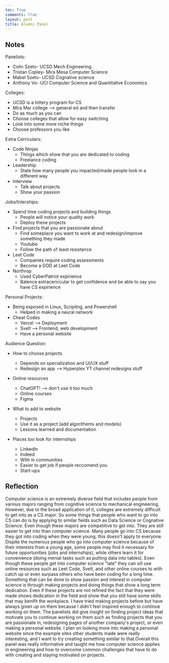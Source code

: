 ```yaml
---
toc: True
comments: True
layout: post
title: Alumni Panel
---
```


## Notes

Panelists:

- Colin Szeto- UCSD Mech Engineering
- Tristan Copley- Mira Mesa Computer Science
- Mabel Szeto- UCSD Cognative science
- Anthony Vo- UCI Computer Science and Quantitative Economics

Colleges:

- UCSD is a lottery program for CS
- Mira Mar college --> general ed and then transfer
- Do as much as you can
- Choose colleges that allow for easy switching
- Look into some more niche things
- Choose professors you like

Extra Cerriculars:

- Code Ninjas
  - Things which show that you are dedicated to coding
  - Freelance coding
- Leadership
  - State how many people you impacted/made people look in a different way
- Interview
  - Talk about projects
  - Show your passion

Jobs/Interships:

- Spend time coding projects and building things
  - People will notice your quality work
  - Deploy these projects
- Find projects that you are passionate about
  - Find someplace you want to work at and redesign/improve something they made
  - Youtube
  - Follow the path of least resistance
- Leet Code
  - Companies require coding assessments
  - Become a GOD at Leet Code
- Northrop
  - Used CyberPatriot expirience
  - Balence extracericcular to get confidence and be able to say you have CS expirience

Personal Projects:

- Being exposed in Linux, Scripitng, and Powershell
  - Helped in making a neural network
- Cheat Codes
  - Vercel --> Deployment
  - Svelt --> Frontend, web development
  - Have a personal website

Audience Question:

- How to choose projects
  - Depends on specialization and UI/UX stuff
  - Redesign an app --> Hyperplex YT channel redesigns stuff

- Online resources
  - ChatGPT! --> don't use it too much
  - Online courses
  - Figma

- What to add to website
  - Projects
  - Use it as a project (add algorithems and models)
  - Lessons learned and documentation

- Places too look for internships
  - LinkedIn
  - Indeed
  - With in communities
  - Easier to get job if people reccomend you
  - Start-ups

## Reflection

Computer science is an extremely diverse field that includes people from various majors ranging from cognitive science to mechanical engineering. However, due to the broad application of it, colleges are extremely difficult to get into as a CS major. So some things that people who want to go into CS can do is by applying to similar fields such as Data Science or Cognative Science. Even though these majors are competitive to get into. They are still easier to get into than computer science. Many people go into CS because they got into coding when they were young, this doesn't apply to everyone. Dispite the numerous people who go into computer science because of their interests from a young age, some people may find it necessary for future opportunities (jobs and internships), while others learn it for convenience (doing menial tasks such as putting data into tables). Even though these people get into computer science "late" they can sill use online resources such as Leet Code, Svelt, and other online courses to with catch up or even surpass others who have been coding for a long time. Something that can be done to show passion and interest in computer science is through making projects and doing things that show a long term dedication. Even if these projects are not refined the fact that they were made shows dedication in the field and show that you still have some skills that may benifit the workplace. I have tried making projects before but have always given up on them because I didn't feel inspired enough to continue working on them. The panelists did give insight on finding project ideas that motivate you to continue working on them such as finding projects that you are passionate in, redesigning pages of another company's project, or even making a personal website. I plan on looking more into making a personal website since the example sites other students made were really interesting, and I want to try creating something similar to that.Overall this panel was really informative and taught me how computer science applies in engineering and how to overcome common challenges that have to do with creating and staying motivated on projects.
